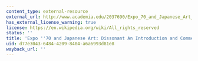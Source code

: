 ```yaml
---
content_type: external-resource
external_url: http://www.academia.edu/2037690/Expo_70_and_Japanese_Art_Dissonant_Voices_An_Introduction_and_Commentary
has_external_license_warning: true
license: https://en.wikipedia.org/wiki/All_rights_reserved
status: ''
title: 'Expo ''70 and Japanese Art: Dissonant An Introduction and Commentary'
uid: d77e3043-6484-4209-8404-a6a6993d81e8
wayback_url: ''
---
```

